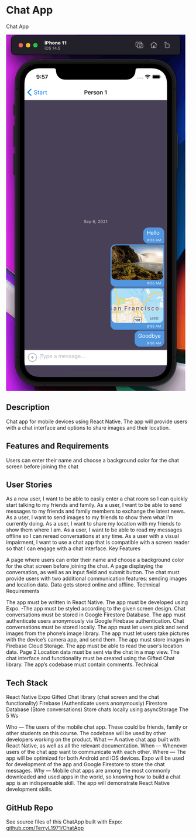 # Chat App
Chat App

![ChatApp](./assets/ChatApp.gif)

## Description

Chat app for mobile devices using React Native. The app will provide users with a chat interface and options to share images and their location.

## Features and Requirements

Users can enter their name and choose a background color for the chat screen before joining the chat

## User Stories

As a new user, I want to be able to easily enter a chat room so I can quickly start talking to my friends and family.
As a user, I want to be able to send messages to my friends and family members to exchange the latest news.
As a user, I want to send images to my friends to show them what I’m currently doing.
As a user, I want to share my location with my friends to show them where I am.
As a user, I want to be able to read my messages offline so I can reread conversations at any time.
As a user with a visual impairment, I want to use a chat app that is compatible with a screen reader so that I can engage with a chat interface.
Key Features

A page where users can enter their name and choose a background color for the chat screen before joining the chat.
A page displaying the conversation, as well as an input field and submit button.
The chat must provide users with two additional communication features: sending images and location data.
Data gets stored online and offline.
Technical Requirements

The app must be written in React Native.
The app must be developed using Expo. -The app must be styled according to the given screen design.
Chat conversations must be stored in Google Firestore Database.
The app must authenticate users anonymously via Google Firebase authentication.
Chat conversations must be stored locally.
The app must let users pick and send images from the phone’s image library.
The app must let users take pictures with the device’s camera app, and send them.
The app must store images in Firebase Cloud Storage.
The app must be able to read the user’s location data. Page 2
Location data must be sent via the chat in a map view.
The chat interface and functionality must be created using the Gifted Chat library.
The app’s codebase must contain comments.
Technical

## Tech Stack

React Native
Expo
Gifted Chat library (chat screen and the chat functionality)
Firebase (Authenticate users anonymously)
Firestore Database (Store conversations)
Store chats locally using asyncStorage
The 5 Ws

Who — The users of the mobile chat app. These could be friends, family or other students on this course. The codebase will be used by other developers working on the product.
What — A native chat app built with React Native, as well as all the relevant documentation.
When — Whenever users of the chat app want to communicate with each other.
Where — The app will be optimized for both Android and iOS devices. Expo will be used for development of the app and Google Firestore to store the chat messages.
Why — Mobile chat apps are among the most commonly downloaded and used apps in the world, so knowing how to build a chat app is an indispensable skill. The app will demonstrate React Native development skills.

## GitHub Repo 
See source files of this ChatApp built with Expo: 
[ github.com/TerryL1971/ChatApp ](https://github.com/TerryL1971/ChatApp/)

